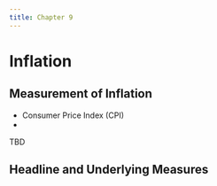 ```yaml
---
title: Chapter 9
---
```


# Inflation
## Measurement of Inflation
- Consumer Price Index (CPI)
- 

TBD


## Headline and Underlying Measures
#







